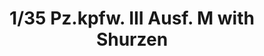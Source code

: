 ---
layout: product
title: "1/35 Pz.kpfw. III Ausf. M with Shurzen"
price: "4200" 
desc: "Maketa"
img_path: "/assets/img/TAKO8002.webp"
brand: "N/A"
available: false
special_offer: false
new: false
soon: false
cat: "010000"
subcat: "010200"
subsubcat: "0N/A"
sifra: "TAKO8002"
popular: false
---